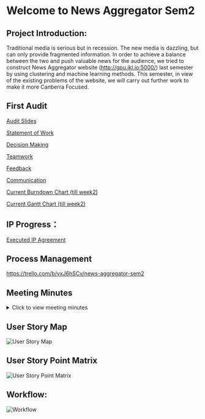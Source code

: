 # Welcome to News Aggregator Sem2
## Project Introduction:

Traditional media is serious but in recession. The new media is dazzling, but can only provide fragmented information. In order to achieve a balance between the two and push valuable news for the audience, we tried to construct News Aggregator website (http://gpu.jkl.io:5000/) last semester by using clustering and machine learning methods. This semester, in view of the existing problems of the website, we will carry out further work to make it more Canberra Focused.

## First Audit

[Audit Slides](https://github.com/GeoZam/NewsAggregatorSem2/blob/master/Documents/Audit1/audit1.pdf)

[Statement of Work](https://github.com/GeoZam/NewsAggregatorSem2/blob/master/Documents/Audit1/SOW_Signed.pdf)

[Decision Making](https://github.com/GeoZam/NewsAggregatorSem2/blob/master/Documents/Audit1/Decision%20Making.md)

[Teamwork](https://github.com/GeoZam/NewsAggregatorSem2/blob/master/Documents/Audit1/Teamwork.md)

[Feedback](https://github.com/GeoZam/NewsAggregatorSem2/blob/master/Documents/Audit1/Feedback.md)

[Communication](https://github.com/GeoZam/NewsAggregatorSem2/blob/master/Documents/Audit1/Communication.md)

[Current Burndown Chart (till week2)](https://github.com/GeoZam/NewsAggregatorSem2/blob/master/Documents/Audit1/Burndown.png)

[Current Gantt Chart (till week2)](https://github.com/GeoZam/NewsAggregatorSem2/blob/master/Documents/Audit1/Gantt.png)





## IP Progress：

[Executed IP Agreement](https://github.com/GeoZam/NewsAggregatorSem2/blob/master/Documents/Audit1/IP_S2_Executed.pdf)

## Process Management

https://trello.com/b/vxJ6hSCv/news-aggregator-sem2

## Meeting Minutes
<details>
  <summary> Click to view meeting minutes </summary>

[31-07-2019 Team Meeting](https://github.com/GeoZam/NewsAggregatorSem2/blob/master/Documents/Meeting%20Minutes/31-07-2019%20Team%20meeting)

[31-07-2019 Client Meeting](https://github.com/GeoZam/NewsAggregatorSem2/blob/master/Documents/Meeting%20Minutes/31-07-2019%20CLient%20Meeting)

</details>


## User Story Map

![User Story Map](https://github.com/GeoZam/NewsAggregatorSem2/blob/master/Documents/Audit1/User%20Story%20Map.png)

## User Story Point Matrix

![User Story Point Matrix](https://github.com/GeoZam/NewsAggregatorSem2/blob/master/Documents/Audit1/User%20Story%20Point%20Matrix.png)

## Workflow:

![Workflow](https://github.com/GeoZam/NewsAggregatorSem2/blob/master/Documents/Audit1/Workflow.png)

